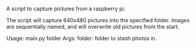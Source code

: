 A script to capture pictures from a raspberry pi.

The script will capture 640x480 pictures into the specified folder. 
Images are sequentially named, and will overwrite old pictures from the start.


Usage: main.py folder
Args: folder: folder to stash photos in.

